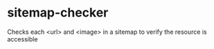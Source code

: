 sitemap-checker
===============

Checks each &lt;url> and &lt;image> in a sitemap to verify the resource is accessible
